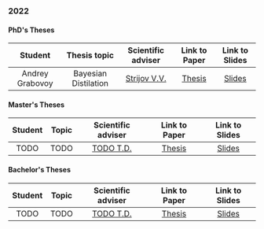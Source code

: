 ### 2022


#### PhD's Theses

| Student | Thesis topic | Scientific adviser | Link to Paper | Link to Slides |
|:---:|:---:|:---:|:---:|:---:|
| Andrey Grabovoy | Bayesian Distilation | [Strijov V.V.](http://www.ccas.ru/strijov/) | [Thesis](https://github.com/andriygav/PhDThesis/raw/master/thesis/Grabovoy2021PhDThesis.pdf)| [Slides](https://github.com/andriygav/PhDThesis/raw/master/slides/Grabovoy2021PhDSlides.pdf)|


#### Master's Theses

| Student | Topic | Scientific adviser | Link to Paper | Link to Slides |
|:---:|:---:|:---:|:---:|:---:|
| TODO | TODO | [TODO T.D.](TODO) | [Thesis](TODO)| [Slides](TODO)|

#### Bachelor's Theses

| Student | Topic | Scientific adviser | Link to Paper | Link to Slides |
|:---:|:---:|:---:|:---:|:---:|
| TODO | TODO | [TODO T.D.](TODO) | [Thesis](TODO)| [Slides](TODO)|
